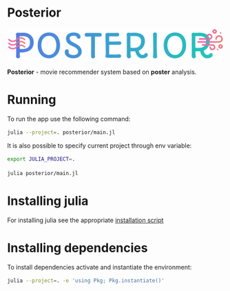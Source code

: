 # Posterior

<p align="center">
    <img src="assets/images/logo.png"/>
</p>

**Posterior** - movie recommender system based on **poster** analysis.

# Running
To run the app use the following command:

```sh
julia --project=. posterior/main.jl
```

It is also possible to specify current project through env variable:

```sh
export JULIA_PROJECT=.

julia posterior/main.jl
```

# Installing julia

For installing julia see the appropriate [installation script](install-julia.sh)

# Installing dependencies

To install dependencies activate and instantiate the environment:

```sh
julia --project=. -e 'using Pkg; Pkg.instantiate()'
```
